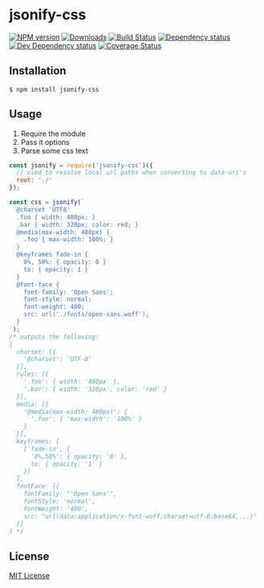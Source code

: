 # jsonify-css

[![NPM version][npm-image]][npm-url] [![Downloads][downloads-image]][npm-url] [![Build Status][travis-image]][travis-url] [![Dependency status][david-dm-image]][david-dm-url] [![Dev Dependency status][david-dm-dev-image]][david-dm-dev-url] [![Coverage Status][coveralls-image]][coveralls-url]

[npm-url]:https://npmjs.org/package/jsonify-css
[downloads-image]:http://img.shields.io/npm/dm/jsonify-css.svg
[npm-image]:http://img.shields.io/npm/v/jsonify-css.svg
[travis-url]:https://travis-ci.org/jozanza/jsonify-css
[travis-image]:http://img.shields.io/travis/jozanza/jsonify-css/master.svg
[david-dm-url]:https://david-dm.org/jozanza/jsonify-css
[david-dm-image]:https://img.shields.io/david/jozanza/jsonify-css.svg
[david-dm-dev-url]:https://david-dm.org/jozanza/jsonify-css#info=devDependencies
[david-dm-dev-image]:https://img.shields.io/david/dev/jozanza/jsonify-css.svg
[coveralls-image]:https://coveralls.io/repos/github/jozanza/jsonify-css/badge.svg?branch=master
[coveralls-url]:https://coveralls.io/github/jozanza/jsonify-css?branch=master

## Installation

`$ npm install jsonify-css`

## Usage

  1. Require the module
  2. Pass it options
  3. Parse some css text

```js
const jsonify = require('jsonify-css')({
  // used to resolve local url paths when converting to data-uri's
  root: './'
});

const css = jsonify(`
  @charset 'UTF8'
  .foo { width: 480px; }
  .bar { width: 320px; color: red; }
  @media(max-width: 480px) {
    .foo { max-width: 100%; }
  }
  @keyframes fade-in {
    0%, 50%: { opacity: 0 }
    to: { opacity: 1 }
  }
  @font-face {
    font-family: 'Open Sans';
    font-style: normal;
    font-weight: 400;
    src: url('./fonts/open-sans.woff');
  }
`);
/* outputs the following:
{
  charset: [{
    '@charset': 'UTF-8'
  }],
  rules: [{
    '.foo': { width: '480px' },
    '.bar': { width: '320px', color: 'red' }
  }],
  media: [{
    '@media(max-width: 480px)': {
      '.foo': { 'max-width': '100%' }
    }
  }],
  keyframes: [
    ['fade-in', {
      '0%,50%': { opacity: '0' },
      to: { opacity: '1' }
    }]
  ],
  fontFace: [{
    fontFamily: "'Open Sans'",
    fontStyle: 'normal',
    fontWeight: '400',
    src: "url(data:application/x-font-woff;charset=utf-8;base64,...)"
  }]
} */
```

## License

[MIT License](http://opensource.org/licenses/MIT)
